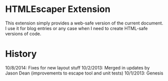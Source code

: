 HTMLEscaper Extension
=================

This extension simply provides a web-safe version of the current document. I use it
for blog entries or any case when I need to create HTML-safe versions of code.

History
=======
10/8/2014: Fixes for new layout stuff
10/2/2013: Merged in updates by Jason Dean (improvements to escape tool and unit tests)
10/1/2013: Genesis


